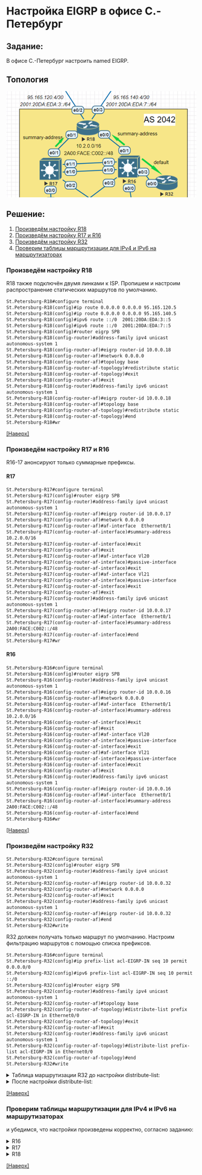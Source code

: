 # Настройка EIGRP в офисе С.-Петербург
## Задание:
В офисе С.-Петербург настроить named EIGRP.
## Топология
![](eigrp_topology.PNG)
## Решение:
1. [Произведём настройку R18](https://github.com/GAFisher/otus-network-engineer/blob/main/homework_eigrp/README.md#произведём-настройку-r18)
2. [Произведём настройку R17 и R16](https://github.com/GAFisher/otus-network-engineer/blob/main/homework_eigrp/README.md#произведём-настройку-r17-и-r16)
3. [Произведём настройку R32](https://github.com/GAFisher/otus-network-engineer/blob/main/homework_eigrp/README.md#произведём-настройку-r32)
4. [Проверим таблицы маршрутизации для IPv4 и IPv6 на маршрутизаторах](https://github.com/GAFisher/otus-network-engineer/blob/main/homework_eigrp/README.md#проверим-таблицы-маршрутизации-для-ipv4-и-ipv6-на-маршрутизаторах)

### Произведём настройку R18
R18 также подключён двумя линками к ISP. Пропишем и настроим распространение статических маршрутов по умолчанию. 
```
St.Petersburg-R18#configure terminal
St.Petersburg-R18(config)#ip route 0.0.0.0 0.0.0.0 95.165.120.5
St.Petersburg-R18(config)#ip route 0.0.0.0 0.0.0.0 95.165.140.5
St.Petersburg-R18(config)#ipv6 route ::/0  2001:20DA:EDA:3::5
St.Petersburg-R18(config)#ipv6 route ::/0  2001:20DA:EDA:7::5
St.Petersburg-R18(config)#router eigrp SPB
St.Petersburg-R18(config-router)#address-family ipv4 unicast autonomous-system 1 
St.Petersburg-R18(config-router-af)#eigrp router-id 10.0.0.18
St.Petersburg-R18(config-router-af)#network 0.0.0.0
St.Petersburg-R18(config-router-af)#topology base
St.Petersburg-R18(config-router-af-topology)#redistribute static
St.Petersburg-R18(config-router-af-topology)#exit
St.Petersburg-R18(config-router-af)#exit
St.Petersburg-R18(config-router)#address-family ipv6 unicast autonomous-system 1 
St.Petersburg-R18(config-router-af)#eigrp router-id 10.0.0.18
St.Petersburg-R18(config-router-af)#topology base
St.Petersburg-R18(config-router-af-topology)#redistribute static
St.Petersburg-R18(config-router-af-topology)#end
St.Petersburg-R18#wr
```
[[Наверх]](https://github.com/GAFisher/otus-network-engineer/blob/main/homework_eigrp/README.md#настройка-eigrp-в-офисе-с-петербург)
### Произведём настройку R17 и R16
R16-17 анонсируют только суммарные префиксы.
#### R17
```
St.Petersburg-R17#configure terminal 
St.Petersburg-R17(config)#router eigrp SPB
St.Petersburg-R17(config-router)#address-family ipv4 unicast autonomous-system 1       
St.Petersburg-R17(config-router-af)#eigrp router-id 10.0.0.17
St.Petersburg-R17(config-router-af)#network 0.0.0.0
St.Petersburg-R17(config-router-af)#af-interface  Ethernet0/1
St.Petersburg-R17(config-router-af-interface)#summary-address 10.2.0.0/16
St.Petersburg-R17(config-router-af-interface)#exit
St.Petersburg-R17(config-router-af)#exit
St.Petersburg-R17(config-router-af)#af-interface Vl20 
St.Petersburg-R17(config-router-af-interface)#passive-interface 
St.Petersburg-R17(config-router-af-interface)#exit              
St.Petersburg-R17(config-router-af)#af-interface Vl21 
St.Petersburg-R17(config-router-af-interface)#passive-interface 
St.Petersburg-R17(config-router-af-interface)#exit
St.Petersburg-R17(config-router-af)#exit
St.Petersburg-R17(config-router)#address-family ipv6 unicast autonomous-system 1 
St.Petersburg-R17(config-router-af)#eigrp router-id 10.0.0.17
St.Petersburg-R17(config-router-af)#af-interface  Ethernet0/1
St.Petersburg-R17(config-router-af-interface)#summary-address 2A00:FACE:C002::/48      
St.Petersburg-R17(config-router-af-interface)#end
St.Petersburg-R17#wr
```
#### R16
```
St.Petersburg-R16#configure terminal 
St.Petersburg-R16(config)#router eigrp SPB
St.Petersburg-R16(config-router)#address-family ipv4 unicast autonomous-system 1       
St.Petersburg-R16(config-router-af)#eigrp router-id 10.0.0.16
St.Petersburg-R16(config-router-af)#network 0.0.0.0
St.Petersburg-R16(config-router-af)#af-interface  Ethernet0/1
St.Petersburg-R16(config-router-af-interface)#summary-address 10.2.0.0/16
St.Petersburg-R16(config-router-af-interface)#exit
St.Petersburg-R16(config-router-af)#exit
St.Petersburg-R16(config-router-af)#af-interface Vl20 
St.Petersburg-R16(config-router-af-interface)#passive-interface 
St.Petersburg-R16(config-router-af-interface)#exit              
St.Petersburg-R16(config-router-af)#af-interface Vl21 
St.Petersburg-R16(config-router-af-interface)#passive-interface 
St.Petersburg-R16(config-router-af-interface)#exit
St.Petersburg-R16(config-router-af)#exit
St.Petersburg-R16(config-router)#address-family ipv6 unicast autonomous-system 1 
St.Petersburg-R16(config-router-af)#eigrp router-id 10.0.0.16
St.Petersburg-R16(config-router-af)#af-interface  Ethernet0/1
St.Petersburg-R16(config-router-af-interface)#summary-address 2A00:FACE:C002::/48      
St.Petersburg-R16(config-router-af-interface)#end
St.Petersburg-R16#wr
```
[[Наверх]](https://github.com/GAFisher/otus-network-engineer/blob/main/homework_eigrp/README.md#настройка-eigrp-в-офисе-с-петербург)
### Произведём настройку R32 
```
St.Petersburg-R32#configure terminal 
St.Petersburg-R32(config)#router eigrp SPB
St.Petersburg-R32(config-router)#address-family ipv4 unicast autonomous-system 1
St.Petersburg-R32(config-router-af)#eigrp router-id 10.0.0.32
St.Petersburg-R32(config-router-af)#network 0.0.0.0
St.Petersburg-R32(config-router-af)#exit
St.Petersburg-R32(config-router)#address-family ipv6 unicast autonomous-system 1 
St.Petersburg-R32(config-router-af)#eigrp router-id 10.0.0.32
St.Petersburg-R32(config-router-af)#end
St.Petersburg-R32#write 
```
R32 должен получать только маршрут по умолчанию. 
Настроим фильтрацию маршрутов с помощью списка префиксов. 
```
St.Petersburg-R16#configure terminal
St.Petersburg-R32(config)#ip prefix-list acl-EIGRP-IN seq 10 permit 0.0.0.0/0
St.Petersburg-R32(config)#ipv6 prefix-list acl-EIGRP-IN seq 10 permit ::/0
St.Petersburg-R32(config)#router eigrp SPB
St.Petersburg-R32(config-router)#address-family ipv4 unicast autonomous-system 1
St.Petersburg-R32(config-router-af)#topology base
St.Petersburg-R32(config-router-af-topology)#distribute-list prefix acl-EIGRP-IN in Ethernet0/0 
St.Petersburg-R32(config-router-af-topology)#exit
St.Petersburg-R32(config-router-af)#exit
St.Petersburg-R32(config-router)#address-family ipv6 unicast autonomous-system 1 
St.Petersburg-R32(config-router-af-topology)#distribute-list prefix-list acl-EIGRP-IN in Ethernet0/0 
St.Petersburg-R32(config-router-af-topology)#end
St.Petersburg-R32#write 
```

<details>
      <summary>Таблица маршрутизации R32 до настройки distribute-list:</summary>

            St.Petersburg-R32#show ip route eigrp | begin Gateway
            Gateway of last resort is 10.2.10.2 to network 0.0.0.0

            D*EX  0.0.0.0/0 [170/2048000] via 10.2.10.2, 00:01:51, Ethernet0/0
                  10.0.0.0/8 is variably subnetted, 9 subnets, 3 masks
            D        10.2.10.4/30 [90/1536000] via 10.2.10.2, 00:01:51, Ethernet0/0
            D        10.2.10.8/30 [90/1541120] via 10.2.10.2, 00:01:51, Ethernet0/0
            D        10.2.10.12/30 [90/1029120] via 10.2.10.2, 00:01:51, Ethernet0/0
            D        10.2.20.0/24 [90/1029120] via 10.2.10.2, 00:01:51, Ethernet0/0
            D        10.2.21.0/24 [90/1029120] via 10.2.10.2, 00:01:51, Ethernet0/0
                  95.0.0.0/30 is subnetted, 2 subnets
            D        95.165.120.4 [90/2048000] via 10.2.10.2, 00:01:51, Ethernet0/0
            D        95.165.140.4 [90/2048000] via 10.2.10.2, 00:01:51, Ethernet0/0
            St.Petersburg-R32#
            St.Petersburg-R32#show ipv6 route | begin Application
                   lr - LISP site-registrations, ld - LISP dyn-eid, a - Application
            D   2001:20DA:EDA:3::/64 [90/2048000]
                 via FE80::16, Ethernet0/0
            D   2001:20DA:EDA:7::/64 [90/2048000]
                 via FE80::16, Ethernet0/0
            C   2A00:FACE:C002:10::/64 [0/0]
                 via Ethernet0/0, directly connected
            L   2A00:FACE:C002:10::1/128 [0/0]
                 via Ethernet0/0, receive
            D   2A00:FACE:C002:20::/64 [90/1029120]
                 via FE80::16, Ethernet0/0
            D   2A00:FACE:C002:21::/64 [90/1029120]
                 via FE80::16, Ethernet0/0
            D   2A00:FACE:C002:40::/64 [90/1536000]
                 via FE80::16, Ethernet0/0
            D   2A00:FACE:C002:80::/64 [90/1541120]
                 via FE80::16, Ethernet0/0
            C   2A00:FACE:C002:99::/64 [0/0]
                 via Loopback1, directly connected
            L   2A00:FACE:C002:99::32/128 [0/0]
                 via Loopback1, receive
            D   2A00:FACE:C002:120::/64 [90/1029120]
                 via FE80::16, Ethernet0/0
            L   FF00::/8 [0/0]
                 via Null0, receive
            St.Petersburg-R32# 

</details>

<details>
      <summary>После настройки distribute-list:</summary>

            St.Petersburg-R32#show ip route eigrp | begin Gateway      
            Gateway of last resort is 10.2.10.2 to network 0.0.0.0

            D*EX  0.0.0.0/0 [170/2048000] via 10.2.10.2, 00:15:42, Ethernet0/0
            St.Petersburg-R32#
            St.Petersburg-R32#show ipv6 route eigrp | begin Application
                   lr - LISP site-registrations, ld - LISP dyn-eid, a - Application

            St.Petersburg-R32#

</details>      
      
[[Наверх]](https://github.com/GAFisher/otus-network-engineer/blob/main/homework_eigrp/README.md#настройка-eigrp-в-офисе-с-петербург)
### Проверим таблицы маршрутизации для IPv4 и IPv6 на маршрутизаторах 
и убедимся, что настройки произведены корректно, согласно заданию:

<details>
      <summary>R16</summary>

            St.Petersburg-R16#show ip route eigrp | begin Gateway
            Gateway of last resort is 10.2.10.6 to network 0.0.0.0

            D*EX  0.0.0.0/0 [170/1536000] via 10.2.10.6, 00:22:08, Ethernet0/1
                  10.0.0.0/8 is variably subnetted, 14 subnets, 4 masks
            D        10.2.0.0/16 is a summary, 00:21:53, Null0
            D        10.2.10.8/30 [90/1029120] via 10.2.99.17, 00:22:08, Vlan99
                                  [90/1029120] via 10.2.10.13, 00:22:08, Vlan25
                  95.0.0.0/30 is subnetted, 2 subnets
            D        95.165.120.4 [90/1536000] via 10.2.10.6, 00:22:08, Ethernet0/1
            D        95.165.140.4 [90/1536000] via 10.2.10.6, 00:22:08, Ethernet0/1
            St.Petersburg-R16#
            St.Petersburg-R16#show ipv6 route eigrp | begin Application
                   a - Application
            D   2001:20DA:EDA:3::/64 [90/1536000]
                 via FE80::18, Ethernet0/1
            D   2001:20DA:EDA:7::/64 [90/1536000]
                 via FE80::18, Ethernet0/1
            D   2A00:FACE:C002::/48 [5/10240]
                 via Null0, directly connected
            D   2A00:FACE:C002:80::/64 [90/1029120]
                 via FE80::17, Vlan99
                 via FE80::17, Vlan25
            St.Petersburg-R16#
      
</details>


<details>
      <summary>R17</summary>

            St.Petersburg-R17#show ip route eigrp | begin Gateway
            Gateway of last resort is 10.2.10.10 to network 0.0.0.0

            D*EX  0.0.0.0/0 [170/1536000] via 10.2.10.10, 00:23:20, Ethernet0/1
                  10.0.0.0/8 is variably subnetted, 13 subnets, 4 masks
            D        10.2.0.0/16 is a summary, 00:23:04, Null0
            D        10.2.10.0/30 [90/1029120] via 10.2.99.16, 00:23:20, Vlan99
                                  [90/1029120] via 10.2.10.14, 00:23:20, Vlan25
            D        10.2.10.4/30 [90/1029120] via 10.2.99.16, 00:23:20, Vlan99
                                  [90/1029120] via 10.2.10.14, 00:23:20, Vlan25
                  95.0.0.0/30 is subnetted, 2 subnets
            D        95.165.120.4 [90/1536000] via 10.2.10.10, 00:23:20, Ethernet0/1
            D        95.165.140.4 [90/1536000] via 10.2.10.10, 00:23:20, Ethernet0/1
            St.Petersburg-R17#
            St.Petersburg-R17#show ipv6 route eigrp | begin Application
                   a - Application
            D   2001:20DA:EDA:3::/64 [90/1536000]
                 via FE80::18, Ethernet0/1
            D   2001:20DA:EDA:7::/64 [90/1536000]
                 via FE80::18, Ethernet0/1
            D   2A00:FACE:C002::/48 [5/10240]
                 via Null0, directly connected
            D   2A00:FACE:C002:10::/64 [90/1029120]
                 via FE80::16, Vlan99
                 via FE80::16, Vlan25
            D   2A00:FACE:C002:40::/64 [90/1029120]
                 via FE80::16, Vlan99
                 via FE80::16, Vlan25
            St.Petersburg-R17#

</details>

<details>
      <summary>R18</summary>

            St.Petersburg-R18#show ip route eigrp | begin Gateway
            Gateway of last resort is 95.165.140.5 to network 0.0.0.0

                  10.0.0.0/8 is variably subnetted, 7 subnets, 4 masks
            D        10.2.0.0/16 [90/1029120] via 10.2.10.9, 00:23:42, Ethernet0/1
                                 [90/1029120] via 10.2.10.5, 00:23:42, Ethernet0/0
            St.Petersburg-R18#                                         
            St.Petersburg-R18#show ipv6 route eigrp | begin Application
                   lr - LISP site-registrations, ld - LISP dyn-eid, a - Application
            D   2A00:FACE:C002::/48 [90/1029120]
                 via FE80::17, Ethernet0/1
                 via FE80::16, Ethernet0/0
            St.Petersburg-R18#
      
</details>


[[Наверх]](https://github.com/GAFisher/otus-network-engineer/blob/main/homework_eigrp/README.md#настройка-eigrp-в-офисе-с-петербург)

